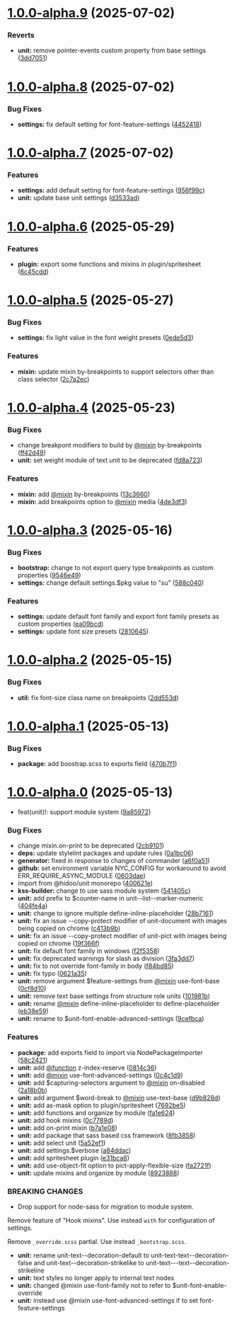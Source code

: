# [1.0.0-alpha.9](https://github.com/hidoo/styleunit/compare/v1.0.0-alpha.8...v1.0.0-alpha.9) (2025-07-02)


### Reverts

* **unit:** remove pointer-events custom property from base settings ([3dd7051](https://github.com/hidoo/styleunit/commit/3dd7051df7e5c8aa70a4044160080cbbda2a46d0))



# [1.0.0-alpha.8](https://github.com/hidoo/styleunit/compare/v1.0.0-alpha.7...v1.0.0-alpha.8) (2025-07-02)


### Bug Fixes

* **settings:** fix default setting for font-feature-settings ([4452418](https://github.com/hidoo/styleunit/commit/445241818f0f9eb4f1ad36d10ceb7c4072c54f77))



# [1.0.0-alpha.7](https://github.com/hidoo/styleunit/compare/v1.0.0-alpha.6...v1.0.0-alpha.7) (2025-07-02)


### Features

* **settings:** add default setting for font-feature-settings ([956f99c](https://github.com/hidoo/styleunit/commit/956f99ca4022e40d4d89905e6b4f967e6bb0ce96))
* **unit:** update base unit settings ([d3533ad](https://github.com/hidoo/styleunit/commit/d3533ad44722c80e49472e479363a43f0684405f))



# [1.0.0-alpha.6](https://github.com/hidoo/styleunit/compare/v1.0.0-alpha.5...v1.0.0-alpha.6) (2025-05-29)


### Features

* **plugin:** export some functions and mixins in plugin/spritesheet ([6c45cdd](https://github.com/hidoo/styleunit/commit/6c45cddb8dc767c35767a3adffff1fb99df187fe))



# [1.0.0-alpha.5](https://github.com/hidoo/styleunit/compare/v1.0.0-alpha.4...v1.0.0-alpha.5) (2025-05-27)


### Bug Fixes

* **settings:** fix light value in the font weight presets ([0ede5d3](https://github.com/hidoo/styleunit/commit/0ede5d3d17c3bd2bcbc8e1406f785267328ba280))


### Features

* **mixin:** update mixin by-breakpoints to support selectors other than class selector ([2c7a2ec](https://github.com/hidoo/styleunit/commit/2c7a2ec1c051bd807815b0f1089099533e0febf3))



# [1.0.0-alpha.4](https://github.com/hidoo/styleunit/compare/v1.0.0-alpha.3...v1.0.0-alpha.4) (2025-05-23)


### Bug Fixes

* change breakpont modifiers to build by [@mixin](https://github.com/mixin) by-breakpoints ([ff42d49](https://github.com/hidoo/styleunit/commit/ff42d492054b77f2c1defbf8adbc2e292144b8c7))
* **unit:** set weight module of text unit to be deprecated ([fd8a723](https://github.com/hidoo/styleunit/commit/fd8a723986f9afaf46475e86d70ec9af3dedefb2))


### Features

* **mixin:** add [@mixin](https://github.com/mixin) by-breakpoints ([13c3660](https://github.com/hidoo/styleunit/commit/13c36607114c1345fa070be8255140570e366d61))
* **mixin:** add breakpoints option to [@mixin](https://github.com/mixin) media ([4de3df3](https://github.com/hidoo/styleunit/commit/4de3df32b69ca388972407d23944ccadc1ea73c8))



# [1.0.0-alpha.3](https://github.com/hidoo/styleunit/compare/v1.0.0-alpha.2...v1.0.0-alpha.3) (2025-05-16)


### Bug Fixes

* **bootstrap:** change to not export query type breakpoints as custom properties ([9546e49](https://github.com/hidoo/styleunit/commit/9546e4944c7d6628a4946c2b3ba2caf62e3c971e))
* **settings:** change default settings.$pkg value to "su" ([588c040](https://github.com/hidoo/styleunit/commit/588c040b96b0fe015b1abe06a1d4b6e8487df7d3))


### Features

* **settings:** update default font family and export font family presets as custom properties ([ea09bcd](https://github.com/hidoo/styleunit/commit/ea09bcd50635da4c7ffb1bdb3d508ef0abb2ed87))
* **settings:** update font size presets ([2810645](https://github.com/hidoo/styleunit/commit/281064509dedd4d4ecc76967ffeb9006d3dd36a8))



# [1.0.0-alpha.2](https://github.com/hidoo/styleunit/compare/v1.0.0-alpha.1...v1.0.0-alpha.2) (2025-05-15)


### Bug Fixes

* **util:** fix font-size class name on breakpoints ([2dd553d](https://github.com/hidoo/styleunit/commit/2dd553dac198c27b5d9db116429da3a9f78112b7))



# [1.0.0-alpha.1](https://github.com/hidoo/styleunit/compare/v1.0.0-alpha.0...v1.0.0-alpha.1) (2025-05-13)


### Bug Fixes

* **package:** add boostrap.scss to exports field ([470b7f1](https://github.com/hidoo/styleunit/commit/470b7f19bf45937e7dd83afe7b0793f41b530ddd))



# [1.0.0-alpha.0](https://github.com/hidoo/styleunit/compare/8fb38588f1e50db23d3bd967b54e69939bd83374...v1.0.0-alpha.0) (2025-05-13)


* feat(unit)!: support module system ([9a85972](https://github.com/hidoo/styleunit/commit/9a85972b6be2cc7c52accc3bf94b8244c6546d8c))


### Bug Fixes

* change mixin.on-print to be deprecated ([2cb9101](https://github.com/hidoo/styleunit/commit/2cb91016d3ac2404329125b862d51cdfed95776b))
* **deps:** update stylelint packages and update rules ([0a1bc06](https://github.com/hidoo/styleunit/commit/0a1bc06f8eca65c0f83b141b1aa8eba0801d1fe0))
* **generator:** fixed in response to changes of commander ([a6f0a51](https://github.com/hidoo/styleunit/commit/a6f0a51d9bc3fa799092f1c72010e1da5da0bf94))
* **github:** set environment variable NYC_CONFIG for workaround to avoid ERR_REQUIRE_ASYNC_MODULE ([0603dae](https://github.com/hidoo/styleunit/commit/0603dae82f55cd797b416b8d75e76ba9ad24f16d))
* import from @hidoo/unit monorepo ([400621e](https://github.com/hidoo/styleunit/commit/400621e137f0a3d1b8e34b1e39aad81d56eb997e))
* **kss-builder:** change to use sass module system ([541405c](https://github.com/hidoo/styleunit/commit/541405c8501ff98c40685a3c7f6bb3481b40b0c6))
* **unit:** add prefix to $counter-name in unit--list--marker-numeric ([404fe4a](https://github.com/hidoo/styleunit/commit/404fe4a28ddd9db858f0948ba4f9a8482ebaaf9f))
* **unit:** change to ignore multiple define-inline-placeholder ([28b7161](https://github.com/hidoo/styleunit/commit/28b716157bdfc940a9fa564c2a539e1f7db9831f))
* **unit:** fix an issue --copy-protect modifier of unit-document with images being copied on chrome ([c413b9b](https://github.com/hidoo/styleunit/commit/c413b9b2b3f0effce37461e15efeea2fe10dfddd))
* **unit:** fix an issue --copy-protect modifier of unit-pict with images being copied on chrome ([19f366f](https://github.com/hidoo/styleunit/commit/19f366f87d70fded5a75f135cfec107cd5e3dd0b))
* **unit:** fix default font family in windows ([f2f5358](https://github.com/hidoo/styleunit/commit/f2f5358839769e016095cdb17e61ee0aa17c6ecd))
* **unit:** fix deprecated warnings for slash as division ([3fa3dd7](https://github.com/hidoo/styleunit/commit/3fa3dd75e332dd990efc2df35e8e4457be15fa9b))
* **unit:** fix to not override font-family in body ([f84bd85](https://github.com/hidoo/styleunit/commit/f84bd85ca69e08fbe2009839ca06597a2e4d5cc6))
* **unit:** fix typo ([0621a35](https://github.com/hidoo/styleunit/commit/0621a356de465f65935e22fb2dd7286fc0419294))
* **unit:** remove argument $feature-settings from [@mixin](https://github.com/mixin) use-font-base ([0cf8d10](https://github.com/hidoo/styleunit/commit/0cf8d10b8aeb40729f6a0ce1fd3fdbf40410e6eb))
* **unit:** remove text base settings from structure role units ([101981b](https://github.com/hidoo/styleunit/commit/101981b83b3b2ce2b58dda82657f7fa720d570bc))
* **unit:** rename [@mixin](https://github.com/mixin) define-inline-placeholder to define-placeholder ([eb38e59](https://github.com/hidoo/styleunit/commit/eb38e59fd8592d6d75081527d1d17ffc4123aeab))
* **unit:** rename to $unit-font-enable-advanced-settings ([9cefbca](https://github.com/hidoo/styleunit/commit/9cefbcad1705ed66403e7d8168b6631759792d84))


### Features

* **package:** add exports field to import via NodePackageImporter ([58c2421](https://github.com/hidoo/styleunit/commit/58c2421c211d0d1cdd21427354fa91c63105bfec))
* **unit:** add [@function](https://github.com/function) z-index-reserve ([0814c36](https://github.com/hidoo/styleunit/commit/0814c36c257fe650bb4f13ea9680c503af7cfdf6))
* **unit:** add [@mixin](https://github.com/mixin) use-font-advanced-settings ([0c4c1d9](https://github.com/hidoo/styleunit/commit/0c4c1d94323fe7224172536b5dad3bd6a69eca9b))
* **unit:** add $capturing-selectors argument to [@mixin](https://github.com/mixin) on-disabled ([2a18b0b](https://github.com/hidoo/styleunit/commit/2a18b0b8ec4866b58cf1f62138dd9b9912f58663))
* **unit:** add argument $word-break to [@mixin](https://github.com/mixin) use-text-base ([d9b828d](https://github.com/hidoo/styleunit/commit/d9b828dec2be2ec407db456dc991e65076caa0c8))
* **unit:** add as-mask option to plugin/spritesheet ([7692be5](https://github.com/hidoo/styleunit/commit/7692be5b11e0ae5bc57dcd9b1506acbb38631377))
* **unit:** add functions and organize by module ([fa1e624](https://github.com/hidoo/styleunit/commit/fa1e6242c24688da910517ba9b0a329618e914e5))
* **unit:** add hook mixins ([0c7789d](https://github.com/hidoo/styleunit/commit/0c7789def1f7844e1de963913d426e49dc8e5995))
* **unit:** add on-print mixin ([b7a1e08](https://github.com/hidoo/styleunit/commit/b7a1e08c543dc786e9911d5c9a857f00c64f22a4))
* **unit:** add package that sass based css framework ([8fb3858](https://github.com/hidoo/styleunit/commit/8fb38588f1e50db23d3bd967b54e69939bd83374))
* **unit:** add select unit ([5a52ef1](https://github.com/hidoo/styleunit/commit/5a52ef1d8dd5bf837fe35d95d3f288b811be4ab2))
* **unit:** add settings.$verbose ([a84ddac](https://github.com/hidoo/styleunit/commit/a84ddac46c4ffda20c72c36aafbc27c1ef203dd5))
* **unit:** add spritesheet plugin ([e31bca8](https://github.com/hidoo/styleunit/commit/e31bca808cd59f337508c04ef7904c4f989d2c6b))
* **unit:** add use-object-fit option to pict-apply-flexible-size ([fa2721f](https://github.com/hidoo/styleunit/commit/fa2721fa9a88333d9a86df683532c8b3a4f8f746))
* **unit:** update mixins and organize by module ([8923888](https://github.com/hidoo/styleunit/commit/8923888802fcc53a4849c6705e4da15d2245c337))


### BREAKING CHANGES

*   Drop support for node-sass for migration to module system.

  Remove feature of "Hook mixins". Use instead `with` for configuration of settings.

  Remove `_override.scss` partial. Use instead `_bootstrap.scss`.
* **unit:** rename unit-text--decoration-default to unit-text-text--decoration-false and unit-text--decoration-strikelike to unit-text---text--decoration-strikeline
* **unit:** text styles no longer apply to internal text nodes
* **unit:** changed @mixin use-font-family not to refer to $unit-font-enable-override
* **unit:** instead use @mixin use-font-advanced-settings if to set font-feature-settings




